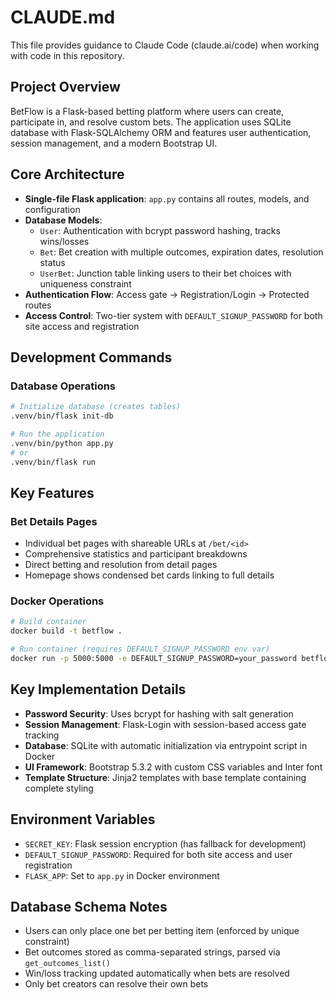 # CLAUDE.md

This file provides guidance to Claude Code (claude.ai/code) when working with code in this repository.

## Project Overview

BetFlow is a Flask-based betting platform where users can create, participate in, and resolve custom bets. The application uses SQLite database with Flask-SQLAlchemy ORM and features user authentication, session management, and a modern Bootstrap UI.

## Core Architecture

- **Single-file Flask application**: `app.py` contains all routes, models, and configuration
- **Database Models**: 
  - `User`: Authentication with bcrypt password hashing, tracks wins/losses
  - `Bet`: Bet creation with multiple outcomes, expiration dates, resolution status
  - `UserBet`: Junction table linking users to their bet choices with uniqueness constraint
- **Authentication Flow**: Access gate → Registration/Login → Protected routes
- **Access Control**: Two-tier system with `DEFAULT_SIGNUP_PASSWORD` for both site access and registration

## Development Commands

### Database Operations
```bash
# Initialize database (creates tables)
.venv/bin/flask init-db

# Run the application
.venv/bin/python app.py
# or
.venv/bin/flask run
```

## Key Features

### Bet Details Pages
- Individual bet pages with shareable URLs at `/bet/<id>`
- Comprehensive statistics and participant breakdowns
- Direct betting and resolution from detail pages
- Homepage shows condensed bet cards linking to full details

### Docker Operations
```bash
# Build container
docker build -t betflow .

# Run container (requires DEFAULT_SIGNUP_PASSWORD env var)
docker run -p 5000:5000 -e DEFAULT_SIGNUP_PASSWORD=your_password betflow
```

## Key Implementation Details

- **Password Security**: Uses bcrypt for hashing with salt generation
- **Session Management**: Flask-Login with session-based access gate tracking
- **Database**: SQLite with automatic initialization via entrypoint script in Docker
- **UI Framework**: Bootstrap 5.3.2 with custom CSS variables and Inter font
- **Template Structure**: Jinja2 templates with base template containing complete styling

## Environment Variables

- `SECRET_KEY`: Flask session encryption (has fallback for development)
- `DEFAULT_SIGNUP_PASSWORD`: Required for both site access and user registration
- `FLASK_APP`: Set to `app.py` in Docker environment

## Database Schema Notes

- Users can only place one bet per betting item (enforced by unique constraint)
- Bet outcomes stored as comma-separated strings, parsed via `get_outcomes_list()`
- Win/loss tracking updated automatically when bets are resolved
- Only bet creators can resolve their own bets